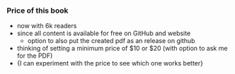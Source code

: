 ### Price of this book

- now with 6k readers
- since all content is available for free on GitHub and website
  - option to also put the created pdf as an release on github
- thinking of setting a minimum price of $10 or $20 (with option to ask me for the PDF)
 - {I can experiment with the price to see which one works better}
